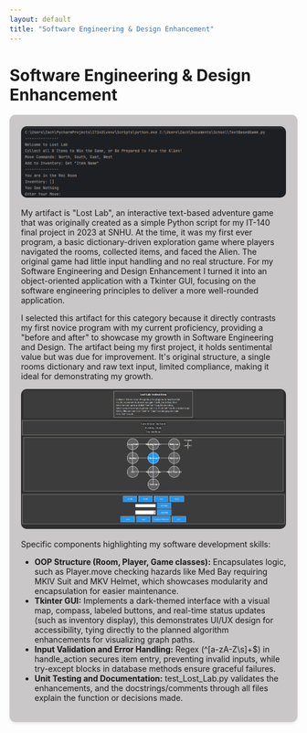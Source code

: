 ```yaml
---
layout: default
title: "Software Engineering & Design Enhancement"
---
```


# Software Engineering & Design Enhancement 

<div style="background-color: #c9c7c7; padding: 20px; border-radius: 10px; box-shadow: 0 2px 5px rgba(0,0,0,0.1); margin-bottom: 30px;">

<!-- Original Game Screenshot -->
<div style="text-align:center; margin-bottom: 15px;">
  <img src="images/OG Running.png" alt="Original LostLab Running Screenshot" style="max-width:100%; border-radius:10px;">
</div>

My artifact is "Lost Lab", an interactive text-based adventure game that was originally created as a simple Python script for my IT-140 final project in 2023 at SNHU. At the time, it was my first ever program, a basic dictionary-driven exploration game where players navigated the rooms, collected items, and faced the Alien. The original game had little input handling and no real structure. For my Software Engineering and Design Enhancement I turned it into an object-oriented application with a Tkinter GUI, focusing on the software engineering principles to deliver a more well-rounded application. 

I selected this artifact for this category because it directly contrasts my first novice program with my current proficiency, providing a "before and after" to showcase my growth in Software Engineering and Design. The artifact being my first project, it holds sentimental value but was due for improvement. It's original structure, a single rooms dictionary and raw text input, limited compliance, making it ideal for demonstrating my growth.

<!-- Final Game Running Screenshot -->
<div style="text-align:center; margin-bottom: 15px;">
  <img src="images/FinalGameRunning.png" alt="Final LostLab Enhanced Running Screenshot" style="max-width:100%; border-radius:10px;">
</div>

Specific components highlighting my software development skills:
- **OOP Structure (Room, Player, Game classes):** Encapsulates logic, such as Player.move checking hazards like Med Bay requiring MKIV Suit and MKV Helmet, which showcases modularity and encapsulation for easier maintenance.
- **Tkinter GUI:** Implements a dark-themed interface with a visual map, compass, labeled buttons, and real-time status updates (such as inventory display), this demonstrates UI/UX design for accessibility, tying directly to the planned algorithm enhancements for visualizing graph paths.
- **Input Validation and Error Handling:** Regex (^[a-zA-Z\s]+$) in handle_action secures item entry, preventing invalid inputs, while try-except blocks in database methods ensure graceful failures.
- **Unit Testing and Documentation:** test_Lost_Lab.py validates the enhancements, and the docstrings/comments through all files explain the function or decisions made.

</div>

